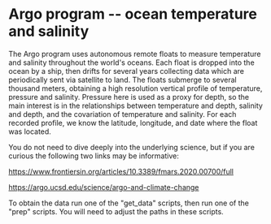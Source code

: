 # Argo program -- ocean temperature and salinity

The Argo program uses autonomous remote floats to measure temperature
and salinity throughout the world's oceans.  Each float is dropped
into the ocean by a ship, then drifts for several years collecting
data which are periodically sent via satellite to land.  The floats
submerge to several thousand meters, obtaining a high resolution
vertical profile of temperature, pressure and salinity.  Pressure here
is used as a proxy for depth, so the main interest is in the
relationships between temperature and depth, salinity and depth,
and the covariation of temperature and salinity.  For each
recorded profile, we know the latitude, longitude, and date where
the float was located.

You do not need to dive deeply into the underlying science, but if you
are curious the following two links may be informative:

https://www.frontiersin.org/articles/10.3389/fmars.2020.00700/full

https://argo.ucsd.edu/science/argo-and-climate-change

To obtain the data run one of the "get_data" scripts, then run
one of the "prep" scripts.  You will need to adjust the paths
in these scripts.
